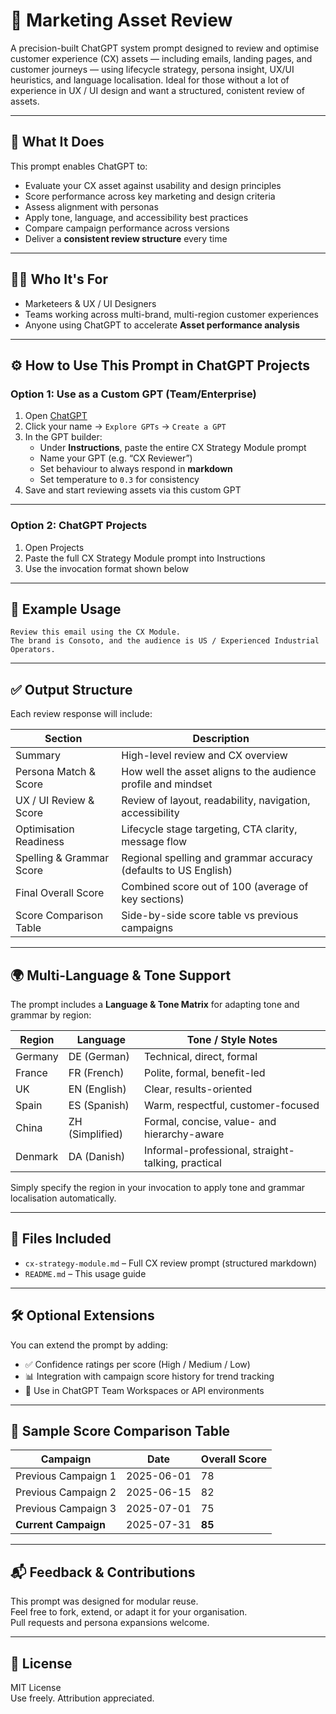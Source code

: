 # 🧠 Marketing Asset Review

A precision-built ChatGPT system prompt designed to review and optimise customer experience (CX) assets — including emails, landing pages, and customer journeys — using lifecycle strategy, persona insight, UX/UI heuristics, and language localisation. Ideal for those without a lot of experience in UX / UI design and want a structured, conistent review of assets.

---

## 📌 What It Does

This prompt enables ChatGPT to:

- Evaluate your CX asset against usability and design principles  
- Score performance across key marketing and design criteria  
- Assess alignment with personas  
- Apply tone, language, and accessibility best practices  
- Compare campaign performance across versions  
- Deliver a **consistent review structure** every time

---

## 🧑‍💼 Who It's For

- Marketeers & UX / UI Designers
- Teams working across multi-brand, multi-region customer experiences  
- Anyone using ChatGPT to accelerate **Asset performance analysis**

---

## ⚙️ How to Use This Prompt in ChatGPT Projects

### Option 1: Use as a Custom GPT (Team/Enterprise)

1. Open [ChatGPT](https://chat.openai.com/)  
2. Click your name → `Explore GPTs` → `Create a GPT`  
3. In the GPT builder:  
   - Under **Instructions**, paste the entire CX Strategy Module prompt  
   - Name your GPT (e.g. “CX Reviewer”)  
   - Set behaviour to always respond in **markdown**  
   - Set temperature to `0.3` for consistency  
4. Save and start reviewing assets via this custom GPT

---

### Option 2: ChatGPT Projects

1. Open Projects
2. Paste the full CX Strategy Module prompt into Instructions
3. Use the invocation format shown below

---

## 🧪 Example Usage

```
Review this email using the CX Module.  
The brand is Consoto, and the audience is US / Experienced Industrial Operators.
```

---

## ✅ Output Structure

Each review response will include:

| Section                   | Description                                                           |
|---------------------------|------------------------------------------------------------------------|
| Summary                   | High-level review and CX overview                                     |
| Persona Match & Score     | How well the asset aligns to the audience profile and mindset         |
| UX / UI Review & Score    | Review of layout, readability, navigation, accessibility              |
| Optimisation Readiness    | Lifecycle stage targeting, CTA clarity, message flow                  |
| Spelling & Grammar Score  | Regional spelling and grammar accuracy (defaults to US English)       |
| Final Overall Score       | Combined score out of 100 (average of key sections)                   |
| Score Comparison Table    | Side-by-side score table vs previous campaigns                        |

---

## 🌍 Multi-Language & Tone Support

The prompt includes a **Language & Tone Matrix** for adapting tone and grammar by region:

| Region     | Language        | Tone / Style Notes                                 |
|------------|------------------|----------------------------------------------------|
| Germany    | DE (German)      | Technical, direct, formal                          |
| France     | FR (French)      | Polite, formal, benefit-led                        |
| UK         | EN (English)     | Clear, results-oriented                            |
| Spain      | ES (Spanish)     | Warm, respectful, customer-focused                 |
| China      | ZH (Simplified)  | Formal, concise, value- and hierarchy-aware        |
| Denmark    | DA (Danish)      | Informal-professional, straight-talking, practical |

Simply specify the region in your invocation to apply tone and grammar localisation automatically.

---

## 📁 Files Included

- `cx-strategy-module.md` – Full CX review prompt (structured markdown)
- `README.md` – This usage guide

---

## 🛠 Optional Extensions

You can extend the prompt by adding:

- ✅ Confidence ratings per score (High / Medium / Low)  
- 📊 Integration with campaign score history for trend tracking  
- 🔌 Use in ChatGPT Team Workspaces or API environments  

---

## 🧠 Sample Score Comparison Table

| Campaign              | Date       | Overall Score |
|-----------------------|------------|----------------|
| Previous Campaign 1   | 2025-06-01 | 78             |
| Previous Campaign 2   | 2025-06-15 | 82             |
| Previous Campaign 3   | 2025-07-01 | 75             |
| **Current Campaign**  | 2025-07-31 | **85**         |

---

## 📬 Feedback & Contributions

This prompt was designed for modular reuse.  
Feel free to fork, extend, or adapt it for your organisation.  
Pull requests and persona expansions welcome.

---

## 🧾 License

MIT License  
Use freely. Attribution appreciated.

